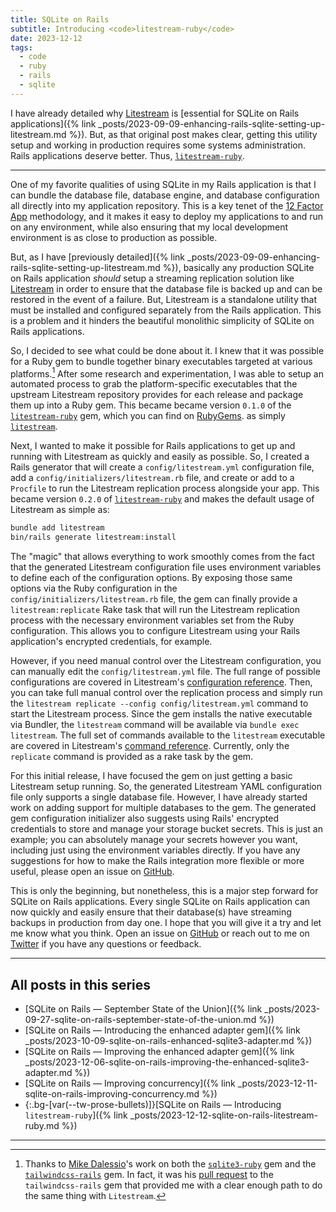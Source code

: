 ```yaml
---
title: SQLite on Rails
subtitle: Introducing <code>litestream-ruby</code>
date: 2023-12-12
tags:
  - code
  - ruby
  - rails
  - sqlite
---
```


I have already detailed why [Litestream](https://litestream.io) is [essential for SQLite on Rails applications]({% link _posts/2023-09-09-enhancing-rails-sqlite-setting-up-litestream.md %}). But, as that original post makes clear, getting this utility setup and working in production requires some systems administration. Rails applications deserve better. Thus, [`litestream-ruby`](https://github.com/fractaledmind/litestream-ruby).

<!--/summary-->

- - -

One of my favorite qualities of using SQLite in my Rails application is that I can bundle the database file, database engine, and database configuration all directly into my application repository. This is a key tenet of the [12 Factor App](https://12factor.net) methodology, and it makes it easy to deploy my applications to and run on any environment, while also ensuring that my local development environment is as close to production as possible.

But, as I have [previously detailed]({% link _posts/2023-09-09-enhancing-rails-sqlite-setting-up-litestream.md %}), basically any production SQLite on Rails application _should_ setup a streaming replication solution like [Litestream](https://litestream.io) in order to ensure that the database file is backed up and can be restored in the event of a failure. But, Litestream is a standalone utility that must be installed and configured separately from the Rails application. This is a problem and it hinders the beautiful monolithic simplicity of SQLite on Rails applications.

So, I decided to see what could be done about it. I knew that it was possible for a Ruby gem to bundle together binary executables targeted at various platforms.[^1] After some research and experimentation, I was able to setup an automated process to grab the platform-specific executables that the upstream Litestream repository provides for each release and package them up into a Ruby gem. This became became version `0.1.0` of the [`litestream-ruby`](https://github.com/fractaledmind/litestream-ruby) gem, which you can find on [RubyGems](https://rubygems.org). as simply [`litestream`](https://rubygems.org/gems/litestream).

Next, I wanted to make it possible for Rails applications to get up and running with Litestream as quickly and easily as possible. So, I created a Rails generator that will create a `config/litestream.yml` configuration file, add a `config/initializers/litestream.rb` file, and create or add to a `Procfile` to run the Litestream replication process alongside your app. This became version `0.2.0` of [`litestream-ruby`](https://github.com/fractaledmind/litestream-ruby) and makes the default usage of Litestream as simple as:

```bash
bundle add litestream
bin/rails generate litestream:install
```

The "magic" that allows everything to work smoothly comes from the fact that the generated Litestream configuration file uses environment variables to define each of the configuration options. By exposing those same options via the Ruby configuration in the `config/initializers/litestream.rb` file, the gem can finally provide a `litestream:replicate` Rake task that will run the Litestream replication process with the necessary environment variables set from the Ruby configuration. This allows you to configure Litestream using your Rails application's encrypted credentials, for example.

However, if you need manual control over the Litestream configuration, you can manually edit the `config/litestream.yml` file. The full range of possible configurations are covered in Litestream's [configuration reference](https://litestream.io/reference/config/). Then, you can take full manual control over the replication process and simply run the `litestream replicate --config config/litestream.yml` command to start the Litestream process. Since the gem installs the native executable via Bundler, the `litestream` command will be available via `bundle exec litestream`. The full set of commands available to the `litestream` executable are covered in Litestream's [command reference](https://litestream.io/reference/). Currently, only the `replicate` command is provided as a rake task by the gem.

For this initial release, I have focused the gem on just getting a basic Litestream setup running. So, the generated Litestream YAML configuration file only supports a single database file. However, I have already started work on adding support for multiple databases to the gem. The generated gem configuration initializer also suggests using Rails' encrypted credentials to store and manage your storage bucket secrets. This is just an example; you can absolutely manage your secrets however you want, including just using the environment variables directly. If you have any suggestions for how to make the Rails integration more flexible or more useful, please open an issue on [GitHub](https://github.com/fractaledmind/litestream-ruby/issues).

This is only the beginning, but nonetheless, this is a major step forward for SQLite on Rails applications. Every single SQLite on Rails application can now quickly and easily ensure that their database(s) have streaming backups in production from day one. I hope that you will give it a try and let me know what you think. Open an issue on [GitHub](https://github.com/fractaledmind/litestream-ruby/issues) or reach out to me on [Twitter](https://twitter.com/fractaledmind) if you have any questions or feedback.

- - -

## All posts in this series

* [SQLite on Rails — September State of the Union]({% link _posts/2023-09-27-sqlite-on-rails-september-state-of-the-union.md %})
* [SQLite on Rails — Introducing the enhanced adapter gem]({% link _posts/2023-10-09-sqlite-on-rails-enhanced-sqlite3-adapter.md %})
* [SQLite on Rails — Improving the enhanced adapter gem]({% link _posts/2023-12-06-sqlite-on-rails-improving-the-enhanced-sqlite3-adapter.md %})
* [SQLite on Rails — Improving concurrency]({% link _posts/2023-12-11-sqlite-on-rails-improving-concurrency.md %})
* {:.bg-[var(--tw-prose-bullets)]}[SQLite on Rails — Introducing `litestream-ruby`]({% link _posts/2023-12-12-sqlite-on-rails-litestream-ruby.md %})

- - -

[^1]: Thanks to [Mike Dalessio](https://twitter.com/flavorjones?ref=fractaledmind.github.io)'s work on both the [`sqlite3-ruby`](https://github.com/sparklemotion/sqlite3-ruby) gem and the [`tailwindcss-rails`](https://github.com/rails/tailwindcss-rails) gem. In fact, it was his [pull request](https://github.com/rails/tailwindcss-rails/pull/96) to the `tailwindcss-rails` gem that provided me with a clear enough path to do the same thing with `Litestream`.
